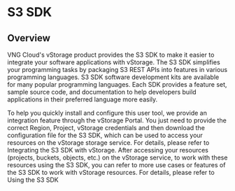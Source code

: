 # S3 SDK

## Overview <a href="#s3sdk-tongquan" id="s3sdk-tongquan"></a>

VNG Cloud's vStorage product provides the S3 SDK to make it easier to integrate your software applications with vStorage. The S3 SDK simplifies your programming tasks by packaging S3 REST APIs into features in various programming languages. S3 SDK software development kits are available for many popular programming languages. Each SDK provides a feature set, sample source code, and documentation to help developers build applications in their preferred language more easily.

To help you quickly install and configure this user tool, we provide an integration feature through the vStorage Portal. You just need to provide the correct Region, Project, vStorage credentials and then download the configuration file for the S3 SDK, which can be used to access your resources on the vStorage storage service. For details, please refer to Integrating the S3 SDK with vStorage. After accessing your resources (projects, buckets, objects, etc.) on the vStorage service, to work with these resources using the S3 SDK, you can refer to more use cases or features of the S3 SDK to work with vStorage resources. For details, please refer to Using the S3 SDK
